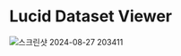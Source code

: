 # Lucid Dataset Viewer

![스크린샷 2024-08-27 203411](https://github.com/user-attachments/assets/9cd68e77-c2a9-4a12-8f1b-d37e8cc3e8de)

